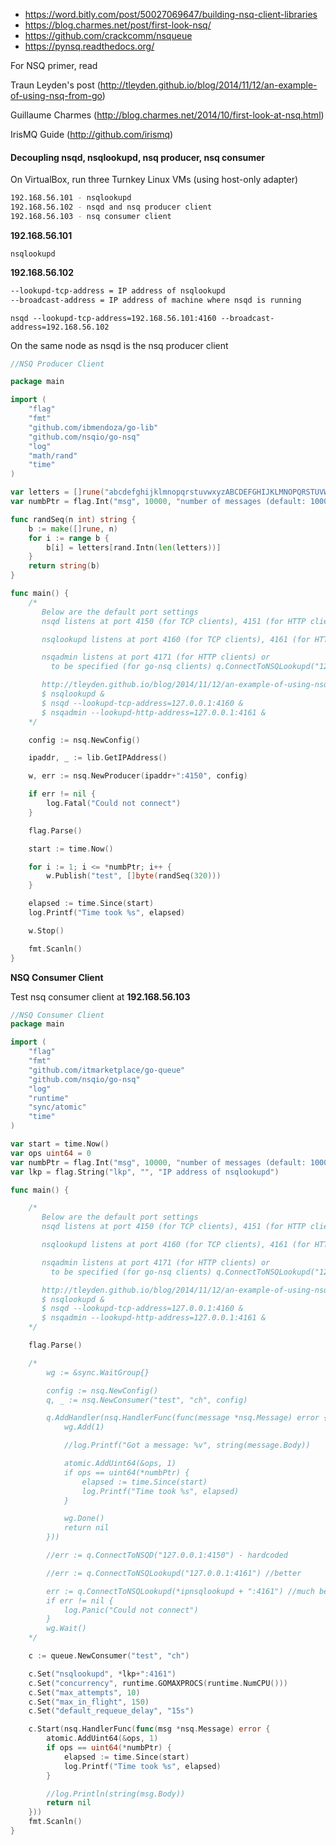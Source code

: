 - https://word.bitly.com/post/50027069647/building-nsq-client-libraries
- https://blog.charmes.net/post/first-look-nsq/
- https://github.com/crackcomm/nsqueue
- https://pynsq.readthedocs.org/

For NSQ primer, read

Traun Leyden's post (http://tleyden.github.io/blog/2014/11/12/an-example-of-using-nsq-from-go)

Guillaume Charmes (http://blog.charmes.net/2014/10/first-look-at-nsq.html)

IrisMQ Guide (http://github.com/irismq)

#### Decoupling nsqd, nsqlookupd, nsq producer, nsq consumer

On VirtualBox, run three Turnkey Linux VMs (using host-only adapter)

```bash
192.168.56.101 - nsqlookupd
192.168.56.102 - nsqd and nsq producer client
192.168.56.103 - nsq consumer client
```

**192.168.56.101**

```
nsqlookupd
```

**192.168.56.102**

```bash
--lookupd-tcp-address = IP address of nsqlookupd
--broadcast-address = IP address of machine where nsqd is running
```

```
nsqd --lookupd-tcp-address=192.168.56.101:4160 --broadcast-address=192.168.56.102
```

On the same node as nsqd is the nsq producer client

```go
//NSQ Producer Client

package main

import (
	"flag"
	"fmt"
	"github.com/ibmendoza/go-lib"
	"github.com/nsqio/go-nsq"
	"log"
	"math/rand"
	"time"
)

var letters = []rune("abcdefghijklmnopqrstuvwxyzABCDEFGHIJKLMNOPQRSTUVWXYZ!@#$%^&*()1234567890")
var numbPtr = flag.Int("msg", 10000, "number of messages (default: 10000)")

func randSeq(n int) string {
	b := make([]rune, n)
	for i := range b {
		b[i] = letters[rand.Intn(len(letters))]
	}
	return string(b)
}

func main() {
	/*
	   Below are the default port settings
	   nsqd listens at port 4150 (for TCP clients), 4151 (for HTTP clients)

	   nsqlookupd listens at port 4160 (for TCP clients), 4161 (for HTTP clients)

	   nsqadmin listens at port 4171 (for HTTP clients) or
	     to be specified (for go-nsq clients) q.ConnectToNSQLookupd("127.0.0.1:4161")

	   http://tleyden.github.io/blog/2014/11/12/an-example-of-using-nsq-from-go/
	   $ nsqlookupd &
	   $ nsqd --lookupd-tcp-address=127.0.0.1:4160 &
	   $ nsqadmin --lookupd-http-address=127.0.0.1:4161 &
	*/

	config := nsq.NewConfig()

	ipaddr, _ := lib.GetIPAddress()

	w, err := nsq.NewProducer(ipaddr+":4150", config)

	if err != nil {
		log.Fatal("Could not connect")
	}

	flag.Parse()

	start := time.Now()

	for i := 1; i <= *numbPtr; i++ {
		w.Publish("test", []byte(randSeq(320)))
	}

	elapsed := time.Since(start)
	log.Printf("Time took %s", elapsed)

	w.Stop()

	fmt.Scanln()
}
```

**NSQ Consumer Client**

Test nsq consumer client at **192.168.56.103**

```go
//NSQ Consumer Client
package main

import (
	"flag"
	"fmt"
	"github.com/itmarketplace/go-queue"
	"github.com/nsqio/go-nsq"
	"log"
	"runtime"
	"sync/atomic"
	"time"
)

var start = time.Now()
var ops uint64 = 0
var numbPtr = flag.Int("msg", 10000, "number of messages (default: 10000)")
var lkp = flag.String("lkp", "", "IP address of nsqlookupd")

func main() {

	/*
	   Below are the default port settings
	   nsqd listens at port 4150 (for TCP clients), 4151 (for HTTP clients)

	   nsqlookupd listens at port 4160 (for TCP clients), 4161 (for HTTP clients)

	   nsqadmin listens at port 4171 (for HTTP clients) or
	     to be specified (for go-nsq clients) q.ConnectToNSQLookupd("127.0.0.1:4161")

	   http://tleyden.github.io/blog/2014/11/12/an-example-of-using-nsq-from-go/
	   $ nsqlookupd &
	   $ nsqd --lookupd-tcp-address=127.0.0.1:4160 &
	   $ nsqadmin --lookupd-http-address=127.0.0.1:4161 &
	*/

	flag.Parse()

	/*
		wg := &sync.WaitGroup{}

		config := nsq.NewConfig()
		q, _ := nsq.NewConsumer("test", "ch", config)

		q.AddHandler(nsq.HandlerFunc(func(message *nsq.Message) error {
			wg.Add(1)

			//log.Printf("Got a message: %v", string(message.Body))

			atomic.AddUint64(&ops, 1)
			if ops == uint64(*numbPtr) {
				elapsed := time.Since(start)
				log.Printf("Time took %s", elapsed)
			}

			wg.Done()
			return nil
		}))

		//err := q.ConnectToNSQD("127.0.0.1:4150") - hardcoded

		//err := q.ConnectToNSQLookupd("127.0.0.1:4161") //better

		err := q.ConnectToNSQLookupd(*ipnsqlookupd + ":4161") //much better
		if err != nil {
			log.Panic("Could not connect")
		}
		wg.Wait()
	*/

	c := queue.NewConsumer("test", "ch")

	c.Set("nsqlookupd", *lkp+":4161")
	c.Set("concurrency", runtime.GOMAXPROCS(runtime.NumCPU()))
	c.Set("max_attempts", 10)
	c.Set("max_in_flight", 150)
	c.Set("default_requeue_delay", "15s")

	c.Start(nsq.HandlerFunc(func(msg *nsq.Message) error {
		atomic.AddUint64(&ops, 1)
		if ops == uint64(*numbPtr) {
			elapsed := time.Since(start)
			log.Printf("Time took %s", elapsed)
		}

		//log.Println(string(msg.Body))
		return nil
	}))
	fmt.Scanln()
}
```
